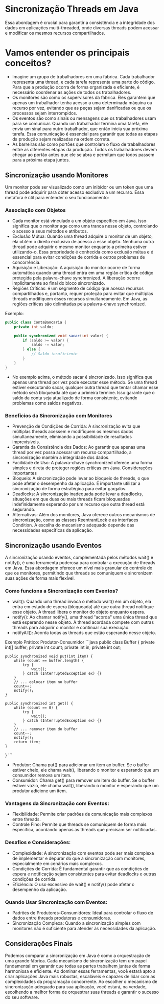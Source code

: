 # Sincronização Threads em Java
Essa abordagem é crucial para garantir a consistência e a integridade dos dados em aplicações multi-threaded, onde diversas threads podem acessar e modificar os mesmos recursos compartilhados.

# Vamos entender os principais conceitos?
* Imagine um grupo de trabalhadores em uma fábrica. Cada trabalhador representa uma thread, e cada tarefa representa uma parte do código. Para que a produção ocorra de forma organizada e eficiente, é necessário coordenar as ações de todos os trabalhadores.
* Os monitores são como os supervisores da fábrica. Eles garantem que apenas um trabalhador tenha acesso a uma determinada máquina ou recurso por vez, evitando que as peças sejam danificadas ou que os processos sejam interrompidos.
* Os eventos são como sinais ou mensagens que os trabalhadores usam para se comunicar. Quando um trabalhador termina uma tarefa, ele envia um sinal para outro trabalhador, que então inicia sua próxima tarefa. Essa comunicação é essencial para garantir que todas as etapas da produção sejam realizadas na ordem correta.
* As barreiras são como portões que controlam o fluxo de trabalhadores entre as diferentes etapas da produção. Todos os trabalhadores devem chegar ao portão antes que ele se abra e permitam que todos passem para a próxima etapa juntos.

## Sincronização usando Monitores
Um monitor pode ser visualizado como um inibidor ou um token que uma thread pode adquirir para obter acesso exclusivo a um recurso. Essa metáfora é útil para entender o seu funcionamento:

### Associação com Objetos
* Cada monitor está vinculado a um objeto específico em Java. Isso significa que o monitor age como uma tranca nesse objeto, controlando o acesso a seus métodos e atributos.
* Exclusão Mútua: Quando uma thread adquire o monitor de um objeto, ela obtém o direito exclusivo de acesso a esse objeto. Nenhuma outra thread pode adquirir o mesmo monitor enquanto a primeira estiver utilizando-o. Essa propriedade é conhecida como exclusão mútua e é essencial para evitar condições de corrida e outros problemas de concorrência.
* Aquisição e Liberação: A aquisição do monitor ocorre de forma automática quando uma thread entra em uma região crítica de código protegida pela palavra-chave synchronized. A liberação ocorre implicitamente ao final do bloco sincronizado.
* Regiões Críticas: é um segmento de código que acessa recursos compartilhados e, portanto, requer proteção para evitar que múltiplas threads modifiquem esses recursos simultaneamente. Em Java, as regiões críticas são delimitadas pela palavra-chave synchronized.

Exemplo:
```java
public class ContaBancaria {
    private int saldo;

    public synchronized void sacar(int valor) {
        if (saldo >= valor) {
            saldo -= valor;
        } else {
            // Saldo insuficiente
        }
    }
}
```
* No exemplo acima, o método sacar é sincronizado. Isso significa que apenas uma thread por vez pode executar esse método. Se uma thread estiver executando sacar, qualquer outra thread que tentar chamar esse método será bloqueada até que a primeira termine. Isso garante que o saldo da conta seja atualizado de forma consistente, evitando problemas como saldos negativos.

### Benefícios da Sincronização com Monitores
* Prevenção de Condições de Corrida: A sincronização evita que múltiplas threads acessem e modifiquem os mesmos dados simultaneamente, eliminando a possibilidade de resultados imprevisíveis.
* Garantia da Consistência dos Dados: Ao garantir que apenas uma thread por vez possa acessar um recurso compartilhado, a sincronização mantém a integridade dos dados.
* Facilidade de Uso: A palavra-chave synchronized oferece uma forma simples e direta de proteger regiões críticas em Java.
Considerações Importantes
* Bloqueio: A sincronização pode levar ao bloqueio de threads, o que pode afetar o desempenho da aplicação. É importante utilizar a sincronização de forma estratégica para evitar gargalos.
* Deadlocks: A sincronização inadequada pode levar a deadlocks, situações em que duas ou mais threads ficam bloqueadas indefinidamente esperando por um recurso que outra thread está segurando.
* Alternativas: Além dos monitores, Java oferece outros mecanismos de sincronização, como as classes ReentrantLock e as interfaces Condition. A escolha do mecanismo adequado depende das necessidades específicas da aplicação.

## Sincronização usando Eventos
A sincronização usando eventos, complementada pelos métodos wait() e notify(), é uma ferramenta poderosa para controlar a execução de threads em Java. Essa abordagem oferece um nível mais granular de controle do que os monitores, permitindo que threads se comuniquem e sincronizem suas ações de forma mais flexível.

### Como funciona a Sincronização com Eventos?
* wait(): Quando uma thread invoca o método wait() em um objeto, ela entra em estado de espera (bloqueada) até que outra thread notifique esse objeto. A thread libera o monitor do objeto enquanto espera.
* notify(): Ao chamar notify(), uma thread "acorda" uma única thread que está esperando nesse objeto. A thread acordada compete com outras threads para adquirir o monitor e continuar sua execução.
* notifyAll(): Acorda todas as threads que estão esperando nesse objeto.

Exemplo Prático: Produtor-Consumidor
´´´java
public class Buffer {
    private int[] buffer;
    private int count;
    private int in;
    private int out;

    public synchronized void put(int item) {
        while (count == buffer.length) {
            try {
                wait();
            } catch (InterruptedException ex) {}
        }
        // ... colocar item no buffer
        count++;
        notify();
    }

    public synchronized int get() {
        while (count == 0) {
            try {
                wait();
            } catch (InterruptedException ex) {}
        }
        // ... remover item do buffer
        count--;
        notify();
        return item;
    }
}
´´´

* Produtor: Chama put() para adicionar um item ao buffer. Se o buffer estiver cheio, ele chama wait(), liberando o monitor e esperando que um consumidor remova um item.
* Consumidor: Chama get() para remover um item do buffer. Se o buffer estiver vazio, ele chama wait(), liberando o monitor e esperando que um produtor adicione um item.
### Vantagens da Sincronização com Eventos:
* Flexibilidade: Permite criar padrões de comunicação mais complexos entre threads.
* Controle Fino: Permite que threads se comuniquem de forma mais específica, acordando apenas as threads que precisam ser notificadas.
### Desafios e Considerações:
* Complexidade: A sincronização com eventos pode ser mais complexa de implementar e depurar do que a sincronização com monitores, especialmente em cenários mais complexos.
* Condições de Corrida: É fundamental garantir que as condições de espera e notificação sejam consistentes para evitar deadlocks e outras condições de corrida.
* Eficiência: O uso excessivo de wait() e notify() pode afetar o desempenho da aplicação.
### Quando Usar Sincronização com Eventos:
* Padrões de Produtores-Consumidores: Ideal para controlar o fluxo de dados entre threads produtoras e consumidoras.
* Sincronização Complexa: Quando a sincronização simples com monitores não é suficiente para atender às necessidades da aplicação.

## Considerações Finais
Podemos comparar a sincronização em Java é como a orquestração de uma grande fábrica. Cada mecanismo de sincronização tem um papel fundamental em garantir que todas as partes trabalhem juntas de forma harmoniosa e eficiente. Ao dominar essas ferramentas, você estará apto a criar aplicações Java mais robustas, escaláveis e capazes de lidar com as complexidades da programação concorrente.
Ao escolher o mecanismo de sincronização adequado para sua aplicação, você estará, na verdade, escolhendo a melhor forma de orquestrar suas threads e garantir o sucesso do seu software.
